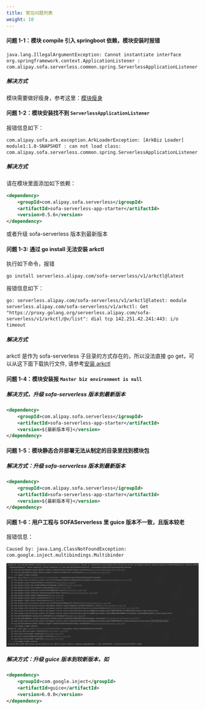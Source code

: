 ```yaml
---
title: 常见问题列表
weight: 10
---
```


#### 问题 1-1：模块 compile 引入 springboot 依赖，模块安装时报错
```text
java.lang.IllegalArgumentException: Cannot instantiate interface org.springframework.context.ApplicationListener : com.alipay.sofa.serverless.common.spring.ServerlessApplicationListener
```
##### 解决方式
模块需要做好瘦身，参考这里：[模块瘦身](/docs/tutorials/module-development/module-slimming.md)

#### 问题 1-2：模块安装找不到 `ServerlessApplicationListener`
报错信息如下：
```text
com.alipay.sofa.ark.exception.ArkLoaderException: [ArkBiz Loader] module1:1.0-SNAPSHOT : can not load class: com.alipay.sofa.serverless.common.spring.ServerlessApplicationListener
```
##### 解决方式
请在模块里面添加如下依赖：
```xml
<dependency>
    <groupId>com.alipay.sofa.serverless</igroupId>
    <artifactId>sofa-serverless-app-starter</artifactId>
    <version>0.5.6</version>
</dependency>
```
或者升级 sofa-serverless 版本到最新版本

#### 问题 1-3: 通过 go install 无法安装 arkctl
执行如下命令，报错
```shell
go install serverless.alipay.com/sofa-serverless/v1/arkctl@latest
```
报错信息如下：
```text
go: serverless.alipay.com/sofa-serverless/v1/arkctl@latest: module serverless.alipay.com/sofa-serverless/v1/arkctl: Get "https://proxy.golang.org/serverless.alipay.com/sofa-serverless/v1/arkctl/@v/list": dial tcp 142.251.42.241:443: i/o timeout
```
##### 解决方式
arkctl 是作为 sofa-serverless 子目录的方式存在的，所以没法直接 go get，可以从这下面下载执行文件, 请参考[安装 arkctl](https://github.com/sofastack/sofa-serverless/releases/tag/arkctl-release-0.1.0)

#### 问题 1-4：模块安装报 `Master biz environment is null`

##### 解决方式，升级 sofa-serverless 版本到最新版本
```xml
<dependency>
    <groupId>com.alipay.sofa.serverless</igroupId>
    <artifactId>sofa-serverless-app-starter</artifactId>
    <version>${最新版本号}</version>
</dependency>
```

#### 问题 1-5：模块静态合并部署无法从制定的目录里找到模块包
##### 解决方式：升级 sofa-serverless 版本到最新版本
```xml
<dependency>
    <groupId>com.alipay.sofa.serverless</igroupId>
    <artifactId>sofa-serverless-app-starter</artifactId>
    <version>${最新版本号}</version>
</dependency>
```
#### 问题 1-6：用户工程与 SOFAServerless 里 guice 版本不一致，且版本较老
报错信息：
```text
Caused by: java.Lang.ClassNotFoundException: com.google.inject.multibindings.Multibinder
```
![guice_version_incompatibility.png](imgs/guice_version_incompatibility.png)

##### 解决方式：升级 guice 版本到较新版本，如
```xml
<dependency>
    <groupId>com.google.inject</groupId>
    <artifactId>guice</artifactId>
    <version>6.0.0</version>
</dependency>
```
